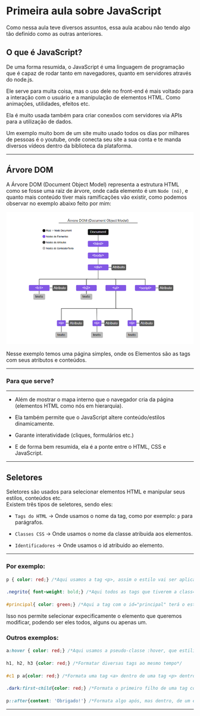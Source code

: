 # Primeira aula sobre JavaScript

Como nessa aula teve diversos assuntos, essa aula acabou não tendo algo tão definido como as outras anteriores.

## O que é JavaScript?

De uma forma resumida, o JavaScript é uma linguagem de programação que é capaz de rodar tanto em navegadores, quanto em servidores através do node.js.

Ele serve para muita coisa, mas o uso dele no front-end é mais voltado para a interação com o usuário e a manipulação de elementos HTML. Como animações, utilidades, efeitos etc. 

Ela é muito usada também para criar conexõos com servidores via APIs para a utilização de dados.

Um exemplo muito bom de um site muito usado todos os dias por milhares de pessoas é o youtube, onde conecta seu site a sua conta e te manda diversos vídeos dentro da biblioteca da plataforma.

---

## Árvore DOM

A Árvore DOM (Document Object Model) representa a estrutura HTML como se fosse uma raiz de árvore, onde cada elemento é um ``Node (nó)``, e quanto mais conteúdo tiver mais ramificações vão existir, como podemos observar no exemplo abaixo feito por mim: 

<img src="../img/DOM_Tree_By_Me.png">

Nesse exemplo temos uma página simples, onde os Elementos são as tags com seus atributos e conteúdos.

---

### Para que serve?

---

- Além de mostrar o mapa interno que o navegador cria da página (elementos HTML como nós em hierarquia).

- Ela também permite que o JavaScript altere conteúdo/estilos dinamicamente.

- Garante interatividade (cliques, formulários etc.)

- E de forma bem resumida, ela é a ponte entre o HTML, CSS e JavaScript.

---

## Seletores

Seletores são usados para selecionar elementos HTML e manipular seus estilos, conteúdos etc.<br>
Existem três tipos de seletores, sendo eles:

- ``Tags do HTML`` &rarr; Onde usamos o nome da tag, como por exemplo: `p` para parágrafos.

- `Classes CSS` &rarr; Onde usamos o nome da classe atribuida aos elementos.

- `Identificadores` &rarr; Onde usamos o id atribuido ao elemento.

---

### Por exemplo:

```css
p { color: red;} /*Aqui usamos a tag <p>, assim o estilo vai ser aplicado a todas as tags <p>.*/

.negrito{ font-weight: bold;} /*Aqui todos as tags que tiverem a class="negrito" terão o estilo aplicado.*/

#principal{ color: green;} /*Aqui a tag com o id="principal" terá o estilo aplicado.*/
```

Isso nos permite selecionar expecificamente o elemento que queremos modificar, podendo ser eles todos, alguns ou apenas um.


### Outros exemplos:

```css
a:hover { color: red;} /*Aqui usamos a pseudo-classe :hover, que estiliza um elemento quando o cursor do mouse estiver sobre ele.*/

h1, h2, h3 {color: red;} /*Formatar diversas tags ao mesmo tempo*/

#c1 p a{color: red;} /*Formata uma tag <a> dentro de uma tag <p> dentro da tag com id="c1"*/

.dark:first-child{color: red;} /*Formata o primeiro filho de uma tag com a class="dark"*/

p::after{content: 'Obrigado!'} /*Formata algo após, mas dentro, de um elemento*/
```
---
